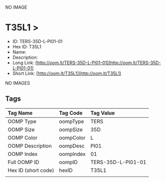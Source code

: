 


  
NO IMAGE  
# T35L1 > 

- ID: TERS-35D-L-PI01-01
- Hex ID: T35L1
- Name: 
- Description: 
- Long Link: [http://oom.lt/TERS-35D-L-PI01-01](http://oom.lt/TERS-35D-L-PI01-01)
- Short Link: [http://oom.lt/T35L1](http://oom.lt/T35L1)
  
NO IMAGES  
## Tags
  

|Tag Name|Tag Code|Tag Value|
| :--- | :--- | :--- |
|OOMP Type|oompType|TERS|
|OOMP Size|oompSize|35D|
|OOMP Color|oompColor|L|
|OOMP Description|oompDesc|PI01|
|OOMP Index|oompIndex|01|
|Full OOMP ID|oompID|TERS-35D-L-PI01-01|
|Hex ID (short code)|hexID|T35L1|
||||
